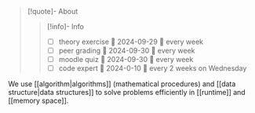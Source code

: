 
> [!quote]- About
> > [!info]- Info
> > - [ ] theory exercise 📅 2024-09-29 🔁 every week 
> > - [ ] peer grading 📅 2024-09-30 🔁 every week 
> > - [ ] moodle quiz 📅 2024-09-30  🔁 every week 
> > - [ ] code expert 📅 2024-0-10 🔁 every 2 weeks on Wednesday 

We use [[algorithm|algorithms]] (mathematical procedures) and [[data structure|data structures]] to solve problems efficiently in [[runtime]] and [[memory space]].
